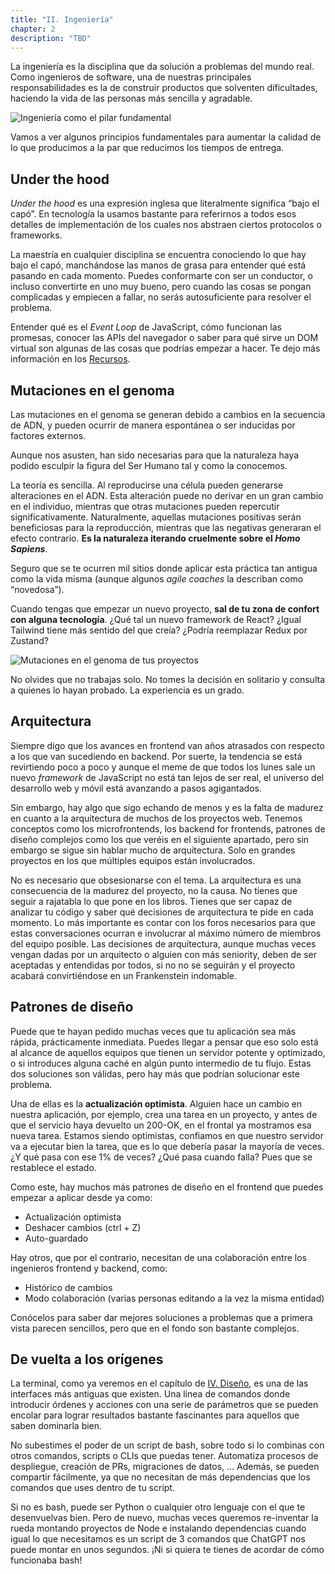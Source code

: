 ```yaml
---
title: "II. Ingeniería"
chapter: 2
description: "TBD"
---
```


La ingeniería es la disciplina que da solución a problemas del mundo real. Como ingenieros de software, una de nuestras principales responsabilidades es la de construir productos que solventen dificultades, haciendo la vida de las personas más sencilla y agradable.

![Ingeniería como el pilar fundamental](/images/engineering-pillar.png)

Vamos a ver algunos principios fundamentales para aumentar la calidad de lo que producimos a la par que reducimos los tiempos de entrega.

## Under the hood

*Under the hood* es una expresión inglesa que literalmente significa “bajo el capó”. En tecnología la usamos bastante para referirnos a todos esos detalles de implementación de los cuales nos abstraen ciertos protocolos o frameworks.

La maestría en cualquier disciplina se encuentra conociendo lo que hay bajo el capó, manchándose las manos de grasa para entender qué está pasando en cada momento. Puedes conformarte con ser un conductor, o incluso convertirte en uno muy bueno, pero cuando las cosas se pongan complicadas y empiecen a fallar, no serás autosuficiente para resolver el problema.

Entender qué es el *Event Loop* de JavaScript, cómo funcionan las promesas, conocer las APIs del navegador o saber para qué sirve un DOM virtual son algunas de las cosas que podrías empezar a hacer. Te dejo más información en los [Recursos](https://www.notion.so/Recursos-13b4a54a87be806084bcf0c7eff434a3?pvs=21).

## Mutaciones en el genoma

Las mutaciones en el genoma se generan debido a cambios en la secuencia de ADN, y pueden ocurrir de manera espontánea o ser inducidas por factores externos.

Aunque nos asusten, han sido necesarias para que la naturaleza haya podido esculpir la figura del Ser Humano tal y como la conocemos.

La teoría es sencilla. Al reproducirse una célula pueden generarse alteraciones en el ADN. Esta alteración puede no derivar en un gran cambio en el individuo, mientras que otras mutaciones pueden repercutir significativamente. Naturalmente, aquellas mutaciones positivas serán beneficiosas para la reproducción, mientras que las negativas generaran el efecto contrario. **Es la naturaleza iterando cruelmente sobre el *Homo Sapiens***.

Seguro que se te ocurren mil sitios donde aplicar esta práctica tan antigua como la vida misma (aunque algunos *agile coaches* la describan como “novedosa”).

Cuando tengas que empezar un nuevo proyecto, **sal de tu zona de confort con alguna tecnología**. ¿Qué tal un nuevo framework de React? ¿Igual Tailwind tiene más sentido del que creía? ¿Podría reemplazar Redux por Zustand?

![Mutaciones en el genoma de tus proyectos](/images/genome-mutations.png)

No olvides que no trabajas solo. No tomes la decisión en solitario y consulta a quienes lo hayan probado. La experiencia es un grado.

## Arquitectura

Siempre digo que los avances en frontend van años atrasados con respecto a los que van sucediendo en backend. Por suerte, la tendencia se está revirtiendo poco a poco y aunque el meme de que todos los lunes sale un nuevo *framework* de JavaScript no está tan lejos de ser real, el universo del desarrollo web y móvil está avanzando a pasos agigantados.

Sin embargo, hay algo que sigo echando de menos y es la falta de madurez en cuanto a la arquitectura de muchos de los proyectos web. Tenemos conceptos como los microfrontends, los backend for frontends, patrones de diseño complejos como los que veréis en el siguiente apartado, pero sin embargo se sigue sin hablar mucho de arquitectura. Solo en grandes proyectos en los que múltiples equipos están involucrados.

No es necesario que obsesionarse con el tema. La arquitectura es una consecuencia de la madurez del proyecto, no la causa. No tienes que seguir a rajatabla lo que pone en los libros. Tienes que ser capaz de analizar tu código y saber qué decisiones de arquitectura te pide en cada momento. Lo más importante es contar con los foros necesarios para que estas conversaciones ocurran e involucrar al máximo número de miembros del equipo posible. Las decisiones de arquitectura, aunque muchas veces vengan dadas por un arquitecto o alguien con más seniority, deben de ser aceptadas y entendidas por todos, si no no se seguirán y el proyecto acabará convirtiéndose en un Frankenstein indomable.

## Patrones de diseño

Puede que te hayan pedido muchas veces que tu aplicación sea más rápida, prácticamente inmediata. Puedes llegar a pensar que eso solo está al alcance de aquellos equipos que tienen un servidor potente y optimizado, o si introduces alguna caché en algún punto intermedio de tu flujo. Estas dos soluciones son válidas, pero hay más que podrían solucionar este problema.

Una de ellas es la **actualización optimista**. Alguien hace un cambio en nuestra aplicación, por ejemplo, crea una tarea en un proyecto, y antes de que el servicio haya devuelto un 200-OK, en el frontal ya mostramos esa nueva tarea. Estamos siendo optimistas, confiamos en que nuestro servidor va a ejecutar bien la tarea, que es lo que debería pasar la mayoría de veces. ¿Y qué pasa con ese 1% de veces? ¿Qué pasa cuando falla? Pues que se restablece el estado.

Como este, hay muchos más patrones de diseño en el frontend que puedes empezar a aplicar desde ya como:

- Actualización optimista
- Deshacer cambios (ctrl + Z)
- Auto-guardado

Hay otros, que por el contrario, necesitan de una colaboración entre los ingenieros frontend y backend, como:

- Histórico de cambios
- Modo colaboración (varias personas editando a la vez la misma entidad)

Conócelos para saber dar mejores soluciones a problemas que a primera vista parecen sencillos, pero que en el fondo son bastante complejos.

## De vuelta a los orígenes

La terminal, como ya veremos en el capítulo de [IV. Diseño](https://www.notion.so/IV-Dise-o-13b4a54a87be80919503efed0a151bf2?pvs=21), es una de las interfaces más antiguas que existen. Una línea de comandos donde introducir órdenes y acciones con una serie de parámetros que se pueden encolar para lograr resultados bastante fascinantes para aquellos que saben dominarla bien.

No subestimes el poder de un script de bash, sobre todo si lo combinas con otros comandos, scripts o CLIs que puedas tener. Automatiza procesos de despliegue, creación de PRs, migraciones de datos, … Además, se pueden compartir fácilmente, ya que no necesitan de más dependencias que los comandos que uses dentro de tu script.

Si no es bash, puede ser Python o cualquier otro lenguaje con el que te desenvuelvas bien. Pero de nuevo, muchas veces queremos re-inventar la rueda montando proyectos de Node e instalando dependencias cuando igual lo que necesitamos es un script de 3 comandos que ChatGPT nos puede montar en unos segundos. ¡Ni si quiera te tienes de acordar de cómo funcionaba bash!
